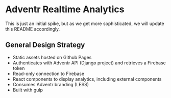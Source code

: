 # Adventr Realtime Analytics

This is just an initial spike, but as we get more sophisticated, we will update
this README accordingly.

## General Design Strategy

* Static assets hosted on Github Pages
* Authenticates with Adventr API (Django project) and retrieves a Firebase token
* Read-only connection to Firebase
* React components to display analytics, including external components
* Consumes Adventr branding (LESS)
* Built with gulp
